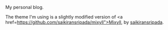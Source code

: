 My personal blog.

The theme I'm using is a slightly modified version of <a href=https://github.com/saikiransripada/mixyll">Mixyll</a>, by [saikiransripada](https://github.com/saikiransripada).
